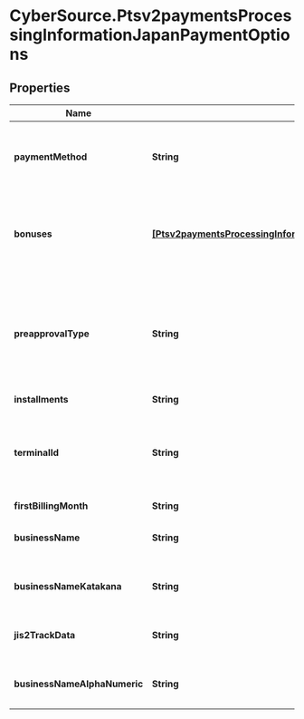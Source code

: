 # CyberSource.Ptsv2paymentsProcessingInformationJapanPaymentOptions

## Properties
Name | Type | Description | Notes
------------ | ------------- | ------------- | -------------
**paymentMethod** | **String** | This value is a 2-digit code indicating the payment method. Use Payment Method Code value that applies to the tranasction. - 10 (One-time payment) - 21, 22, 23, 24  (Bonus(one-time)payment) - 61 (Installment payment) - 31, 32, 33, 34  (Integrated (Bonus + Installment)payment) - 80 (Revolving payment)  | [optional] 
**bonuses** | [**[Ptsv2paymentsProcessingInformationJapanPaymentOptionsBonuses]**](Ptsv2paymentsProcessingInformationJapanPaymentOptionsBonuses.md) | An array of objects, each of which contains a bonus month and bonus amount.  Length of bonuses array is equal to the number of bonuses.  Max length = 6.  In case of bonus month and amount not specified, null objects to be returned in the array. Example: bonuses : [ {\"month\": \"1\",\"amount\": \"200\"}, {\"month\": \"3\",\"amount\": \"2500\"}, null]  | [optional] 
**preapprovalType** | **String** | This will contain the details of the kind of transaction that has been processe. Used only for Japan. Possible Values: - 0 = Normal (authorization with amount and clearing/settlement; data capture or paper draft) - 1 = Negative card authorization (authorization-only with 0 or 1 amount) - 2 = Reservation of authorization (authorization-only with amount) - 3 = Cancel transaction - 4 = Merchant-initiated reversal/refund transactions - 5 = Cancel reservation of authorization - 6 = Post authorization  | [optional] 
**installments** | **String** | Number of Installments.  | [optional] 
**terminalId** | **String** | Unique Japan Credit Card Association (JCCA) terminal identifier.  The difference between this field and the `pointOfSaleInformation.terminalID` field is that you can define `pointOfSaleInformation.terminalID`, but `processingInformation.japanPaymentOptions.terminalId` is defined by the JCCA and is used only in Japan.  This field is supported only on CyberSource through VisaNet and JCN Gateway.  Optional field.  | [optional] 
**firstBillingMonth** | **String** | Billing month in MM format.  | [optional] 
**businessName** | **String** | Business name in Japanese characters. This field is supported only on JCN Gateway and for the Sumitomo Mitsui Card Co. acquirer on CyberSource through VisaNet.  | [optional] 
**businessNameKatakana** | **String** | Business name in Katakana characters. This field is supported only on JCN Gateway and for the Sumitomo Mitsui Card Co. acquirer on CyberSource through VisaNet.  | [optional] 
**jis2TrackData** | **String** | Japanese Industrial Standard Type 2 (JIS2) track data from the front of the card.  This field is supported only on CyberSource through VisaNet and JCN Gateway.  Optional field.  | [optional] 
**businessNameAlphaNumeric** | **String** | Business name in alphanumeric characters. This field is supported only on JCN Gateway and for the Sumitomo Mitsui Card Co. acquirer on CyberSource through VisaNet.  | [optional] 


